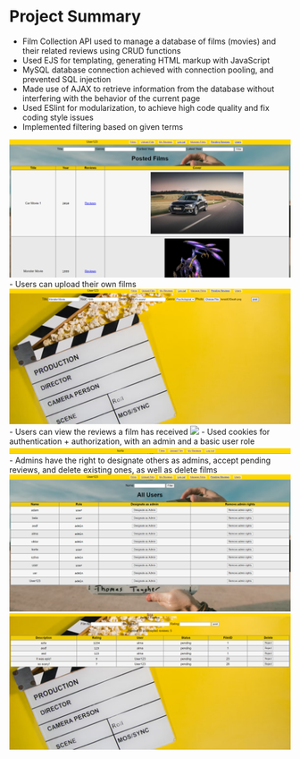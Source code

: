 # Project Summary
- Film Collection API used to manage a database of films (movies) and their related reviews using CRUD functions
- Used EJS for templating, generating HTML markup with JavaScript
- MySQL database connection achieved with connection pooling, and prevented SQL injection 
- Made use of AJAX to retrieve information from the database without interfering with the behavior of the current page
- Used ESlint for modularization, to achieve high code quality and fix coding style issues
- Implemented filtering based on given terms
<img src="/imagesToShow/films.png"/>
- Users can upload their own films
<img src="/imagesToShow/uploadfilm.png"/>
- Users can view the reviews a film has received
<img src="/imagesToShow/reviews.png>
- Users can view their own reviews of different films, including accepted and pending ones
<img src="/imagesToShow/ownReviews.png"/>
- Used cookies for authentication + authorization, with an admin and a basic user role
<img src="/imagesToShow/notAdmin1.png"/>
- Admins have the right to designate others as admins, accept pending reviews, and delete existing ones, as well as delete films
<img src="/imagesToShow/userspage.png"/>
<img src="/imagesToShow/acceptReviews.png"/>
